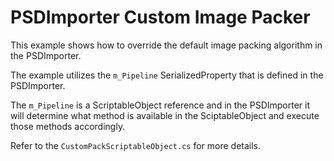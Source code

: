 # PSDImporter Custom Image Packer

This example shows how to override the default image packing algorithm in the PSDImporter.

The example utilizes the `m_Pipeline` SerializedProperty that is defined in the PSDImporter.

The `m_Pipeline` is a ScriptableObject reference and in the PSDImporter it will determine what method is available in the SciptableObject and execute those methods accordingly.

Refer to the `CustomPackScriptableObject.cs` for more details.